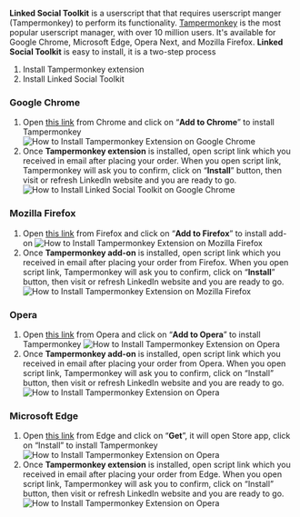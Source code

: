 **Linked Social Toolkit** is a userscript that that requires userscript manger (Tampermonkey) to perform its functionality. [Tampermonkey](https://tampermonkey.net/) is the most popular userscript manager, with over 10 million users. It's available for Google Chrome, Microsoft Edge, Opera Next, and Mozilla Firefox.
**Linked Social Toolkit** is easy to install, it is a two-step process
1. Install Tampermonkey extension
2. Install Linked Social Toolkit
### Google Chrome

1. Open [this link](https://chrome.google.com/webstore/detail/tampermonkey/dhdgffkkebhmkfjojejmpbldmpobfkfo) from Chrome and click on “**Add to Chrome**” to install Tampermonkey
![How to Install Tampermonkey Extension on Google Chrome](https://github.com/ZiaUrR3hman/LinkedSocialToolkit/raw/master/images/How-to-Install-Tampermonkey-Extension-on-Google-Chrome-image001.jpg) 
2. Once **Tampermonkey extension** is installed, open script link which you received in email after placing your order. When you open script link, Tampermonkey will ask you to confirm, click on “**Install**” button, then visit or refresh LinkedIn website and you are ready to go.
![How to Install Linked Social Toolkit on Google Chrome](https://github.com/ZiaUrR3hman/LinkedSocialToolkit/raw/master/images/How-to-Install-Linked-Social-Toolkit-on-Google-Chrome-image002.jpg) 

### Mozilla Firefox
1. Open [this link](https://addons.mozilla.org/en-US/firefox/addon/tampermonkey/) from Firefox and click on “**Add to Firefox**” to install add-on
 ![How to Install Tampermonkey Extension on Mozilla Firefox](https://github.com/ZiaUrR3hman/LinkedSocialToolkit/raw/master/images/How-to-Install-Tampermonkey-addon-on-Mozilla-Firefox-image003.jpg)
2. Once **Tampermonkey add-on** is installed, open script link which you received in email after placing your order from Firefox. When you open script link, Tampermonkey will ask you to confirm, click on “**Install**” button, then visit or refresh LinkedIn website and you are ready to go.
 ![How to Install Tampermonkey Extension on Mozilla Firefox](https://github.com/ZiaUrR3hman/LinkedSocialToolkit/raw/master/images/How-to-Install-Linked-Social-Toolkit-on-Mozilla-Firefox-image010.jpg)

### Opera
1. Open [this link](https://addons.opera.com/en/extensions/details/tampermonkey-beta/) from Opera and click on “**Add to Opera**” to install Tampermonkey
  ![How to Install Tampermonkey Extension on Opera](https://github.com/ZiaUrR3hman/LinkedSocialToolkit/raw/master/images/How-to-Install-Tampermonkey-Extension-on-Opera-image303.jpg)
2. Once **Tampermonkey add-on** is installed, open script link which you received in email after placing your order from Opera. When you open script link, Tampermonkey will ask you to confirm, click on “Install” button, then visit or refresh LinkedIn website and you are ready to go.
  ![How to Install Tampermonkey Extension on Opera](https://github.com/ZiaUrR3hman/LinkedSocialToolkit/raw/master/images/How-to-Install-Linked-Social-Toolkit-on-Opera-image304.jpg)
 
### Microsoft Edge
1. Open [this link](https://www.microsoft.com/store/apps/9NBLGGH5162S) from Edge and click on “**Get**”, it will open Store app, click on “Install” to install Tampermonkey
 ![How to Install Tampermonkey Extension on Opera](https://github.com/ZiaUrR3hman/LinkedSocialToolkit/raw/master/images/How-to-Install-Tampermonkey-Extension-on-Microsoft-Edge-image305.jpg)
2. Once **Tampermonkey extension** is installed, open script link which you received in email after placing your order from Edge. When you open script link, Tampermonkey will ask you to confirm, click on “Install” button, then visit or refresh LinkedIn website and you are ready to go.
![How to Install Tampermonkey Extension on Opera](https://github.com/ZiaUrR3hman/LinkedSocialToolkit/raw/master/images/How-to-Install-Linked-Social-Toolkit-on-Microsoft-Edge-image306.jpg)
